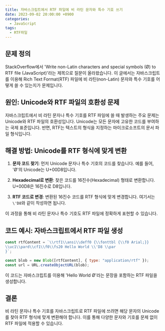 ```yaml
---
title: 자바스크립트에서 RTF 파일에 비 라틴 문자와 특수 기호 쓰기
date: 2023-09-02 20:00:00 +0900
categories:
  - JavaScript
tags:
  - RTF파일
---
```


## 문제 정의

StackOverflow에서 'Write non-Latin characters and special symbols (Ø) to RTF file (JavaScript)'라는 제목으로 질문이 올라왔습니다. 이 글에서는 자바스크립트를 이용해 Rich Text Format(RTF) 파일에 비 라틴(non-Latin) 문자와 특수 기호를 어떻게 쓸 수 있는지가 문제입니다.

## 원인: Unicode와 RTF 파일의 호환성 문제

자바스크립트에서 비 라틴 문자나 특수 기호를 RTF 파일에 쓸 때 발생하는 주요 문제는 Unicode와 RTF 파일의 호환성입니다. Unicode는 모든 문자에 고유한 코드를 부여하는 국제 표준입니다. 반면, RTF는 텍스트의 형식을 지정하는 마이크로소프트의 문서 파일 형식입니다.

## 해결 방법: Unicode를 RTF 형식에 맞게 변환

1. **문자 코드 찾기**: 먼저 Unicode 문자나 특수 기호의 코드를 찾습니다. 예를 들어, 'Ø'의 Unicode는 U+00D8입니다.
   
2. **Hexadecimal로 변환**: 찾은 코드를 16진수(Hexadecimal) 형태로 변환합니다. U+00D8은 16진수로 D8입니다.
   
3. **RTF 코드로 변경**: 변환된 16진수 코드를 RTF 형식에 맞게 변경합니다. 여기서는 `\'D8`와 같이 작성하면 됩니다.

이 과정을 통해 비 라틴 문자나 특수 기호도 RTF 파일에 정확하게 표현할 수 있습니다.

## 코드 예시: 자바스크립트에서 RTF 파일 생성

```javascript
const rtfContent = `\\rtf1\\ansi\\deff0 {\\fonttbl {\\f0 Arial;}}
\\uc1\\pard\\cf1\\f0\\fs20 Hello World \\'D8 \\par
}`;

const blob = new Blob([rtfContent], { type: "application/rtf" });
const url = URL.createObjectURL(blob);
```

이 코드는 자바스크립트를 이용해 'Hello World Ø'라는 문장을 포함하는 RTF 파일을 생성합니다.

## 결론

비 라틴 문자나 특수 기호를 자바스크립트로 RTF 파일에 쓰려면 해당 문자의 Unicode를 찾아 RTF 형식에 맞게 변환해야 합니다. 이를 통해 다양한 문자와 기호를 문제 없이 RTF 파일에 적용할 수 있습니다.